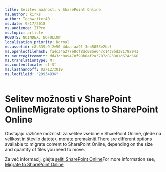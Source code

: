 ```yaml
---
title: Selitev možnosti v SharePoint Online
ms.author: kirks
author: Techwriter40
ms.date: 9/17/2018
ms.audience: ITPro
ms.topic: article
ROBOTS: NOINDEX, NOFOLLOW
localization_priority: Normal
ms.assetid: c8c339c9-2e50-4daa-aa91-3eb5053e2bc6
ms.openlocfilehash: fadc34a277e8cf8dc085e647c14b8bd381782941
ms.sourcegitcommit: dd43cc0a9470f98b8ef2a3787c823801d674c666
ms.translationtype: MT
ms.contentlocale: sl-SI
ms.lasthandoff: 02/12/2019
ms.locfileid: "29934936"
---
```

# <a name="migrate-options-to-sharepoint-online"></a><span data-ttu-id="365fe-102">Selitev možnosti v SharePoint Online</span><span class="sxs-lookup"><span data-stu-id="365fe-102">Migrate options to SharePoint Online</span></span>

<span data-ttu-id="365fe-103">Obstajajo različne možnosti za selitev vsebine v SharePoint Online, glede na velikost in število datotek, morate premakniti.</span><span class="sxs-lookup"><span data-stu-id="365fe-103">There are different options available to migrate content to SharePoint Online, depending on the size and quantity of files you need to move.</span></span>
  
<span data-ttu-id="365fe-104">Za več informacij, glejte [seliti SharePoint Online](https://go.microsoft.com/fwlink/?linkid-2022029)</span><span class="sxs-lookup"><span data-stu-id="365fe-104">For more information see, [Migrate to SharePoint Online](https://go.microsoft.com/fwlink/?linkid-2022029)</span></span>
  

